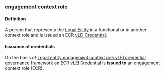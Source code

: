 ### engagement context role

<h4>Definition</h4><p>A person that represents the <a href="legal-entity">Legal Entity</a> in a functional or in another context role and is issued an ECR <a href="vlei-credential">vLEI Credential</a>.</p><h4>Issuance of credentials</h4><p>On the basis of <a href="legal-entity-engagement-context-role-vlei-credential-governance-framework">Legal entity engagement context role vLEI credential governance framework</a> an ECR <a href="vlei-credential">vLEI Credential</a> is <strong>issued to</strong> an engagement context role (ECR).</p>